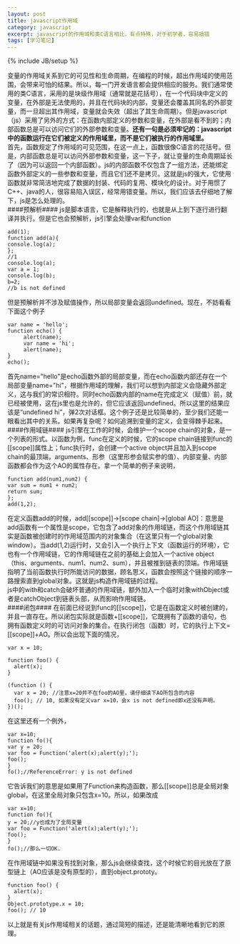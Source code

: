 ```yaml
---
layout: post
title: javascript作用域
category: javascript
excerpt: javascript的作用域和类C语言相比，有点特殊，对于初学者，容易搞错
tags: [学习笔记]
---
```

{% include JB/setup %}  

变量的作用域关系到它的可见性和生命周期，在编程的时候，超出作用域的使用范围，会带来可怕的结果。所以，每一门开发语言都会提供相应的服务。我们通常使用的类C语言，采用的是块级作用域（通常就是花括号），在一个代码块中定义的变量，在外部是无法使用的，并且在代码块的内部，变量还会覆盖其同名的外部变量，而一旦超出其作用域，变量就会失效（超出了其生命周期）。但是javascript（js）采用了另外的方式：在函数内部定义的参数和变量，在外部是看不到的；内部函数总是可以访问它们的外部参数和变量。**还有一句是必须牢记的：javascript中的函数运行在它们被定义的作用域里，而不是它们被执行的作用域里。**  
首先，函数规定了作用域的可见范围，在这一点上，函数很像C语言的花括号。但是，内部函数总是可以访问外部参数和变量，这一下子，就让变量的生命周期延长了（因为可以返回一个内部函数）。js的内部函数不仅包含了一组方法，还能绑定函数外部定义的一些参数和变量，而且它们还不是拷贝。这就是js的强大，它使用函数就非常简洁地完成了数据的封装、代码的复用、模块化的设计。对于用惯了C++、java的人，很容易陷入误区，经常用错变量。所以，我们应该去仔细地了解下，js是怎么处理的。  
####预解析####
js是脚本语言，它是解释执行的，也就是从上到下逐行进行翻译并执行。但是它也会预解析，js引擎会处理var和function

	add(1);
	function add(a){
	console.log(a);
	};
	//1
	console.log(a);
	var a = 1;
	console.log(b);
	b=2;
	//b is not defined
但是预解析并不涉及赋值操作，所以局部变量会返回undefined。现在，不妨看看下面这个例子

	var name = 'hello';
	function echo() {
	     alert(name);
	     var name = 'hi';
	     alert(name);
	}
	echo();
首先name="hello"是echo函数外部的局部变量，而在echo函数内部还存在一个局部变量name="hi"，根据作用域的理解，我们可以想到内部定义会隐藏外部定义，这与我们的常识相符。同时echo函数内部的name在完成定义（赋值）前，就已经被使用，这在js里也是允许的，但它应该返回undefined。所以这里的结果应该是“undefined hi”，弹2次对话框。这个例子还是比较简单的，至少我们还能一眼看出其中的关系。如果再复杂呢？如何追溯到变量的定义，会变得棘手起来。
####作用域链####
js引擎在工作的时候，会维护一个scope chain的对象，是一个列表的形式。以函数为例，func在定义的时候，它的scope chain链接到func的[[scope]]属性上；func执行时，会创建一个active object并且加入到scope chain的最顶端，arguments、形参（这里形参会赋实参的值）、内部变量、内部函数都会作为这个AO的属性存在。拿一个简单的例子来说明，

	function add(num1,num2) {
    var sum = num1 + num2;
    return sum;
	};
	add(1,2);
在定义函数add的时候，add[[scope]]->[scope chain]->[global AO]：意思是add函数有一个属性是scope，它包含了add对象的作用域链，而这个作用域链其实是函数被创建时的作用域范围内的对象集合（在这里只有一个global对象window）。当add(1,2)运行时，又会引入一个执行上下文（函数运行的环境），它也有一个作用域链，它的作用域链在之前的基础上会加入一个active object（this、arguments、num1、num2、sum），并且被推到链表的顶端。作用域链指明了当前函数执行时所能访问的数据，顾名思义，函数会按照这个链接的顺序一路搜索直到global对象。这就是js构造作用域链的过程。  
js中的with和catch会破坏普通的作用域链，额外加入一个临时对象withObject或者是catchObject到链表头部，从而影响作用域链。  
####闭包####
在前面已经说到func的[[scope]]，它是在函数定义时被创建的，并且一直存在。所以闭包实际就是函数+[[scope]]，它既拥有了函数的语句，也拥有函数定义时的可访问对象的集合。在执行闭包（函数）时，它的执行上下文=[[scope]]+AO。所以会出现下面的情况，

	var x = 10;
 
	function foo() {
	  alert(x);
	}
	 
	(function () {
	  var x = 20; //注意x=20并不在foo的AO里，请仔细读下AO所包含的内容
	  foo(); // 10, 如果没有定义var x=10，会x is not defined即x还没有声明。
	})();
在这里还有一个例外，

	var x=10;
	function fo(){
	var y = 20;
	var foo = Function('alert(x);alert(y);');
	foo();
	}
	fo();//ReferenceError: y is not defined
它告诉我们的意思是如果用了Function来构造函数，那么[[scope]]总是全局对象global，在这里全局对象只包含x=10。所以，如果改成

	var x=10;
	function fo(){
	y = 20;//y也成为了全局变量
	var foo = Function('alert(x);alert(y);');
	foo();
	}
	fo();//那么一切OK.
在作用域链中如果没有找到对象，那么js会继续查找，这个时候它的目光放在了原型链上（AO应该是没有原型的），直到object.prototy。

	function foo() {
	  alert(x);
	}
	Object.prototype.x = 10;
	foo(); // 10
以上就是有关js作用域相关的话题，通过简短的描述，还是能清晰地看到它的原理。